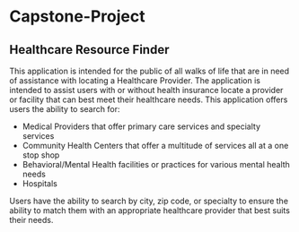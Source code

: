# Capstone-Project
## Healthcare Resource Finder

This application is intended for the public of all walks of life that are in need of assistance with locating a Healthcare Provider.  The application
is intended to assist users with or without health insurance locate a provider or facility that can best meet their healthcare needs.  This application
offers users the ability to search for:
- Medical Providers that offer primary care services and specialty services
- Community Health Centers that offer a multitude of services all at a one stop shop
- Behavioral/Mental Health facilities or practices for various mental health needs
- Hospitals

Users have the ability to search by city, zip code, or specialty to ensure the ability to match them with an appropriate healthcare provider that best suits their needs.

